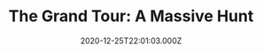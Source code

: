 ---
title: "The Grand Tour: A Massive Hunt"
year: 2016
date: 2020-12-25T22:01:03.000Z
permalink: /almanac/tv/2020-12-25-the-grand-tour/index.html
rating: 3
customImage: custom/1003
tmdbid: 67557
---